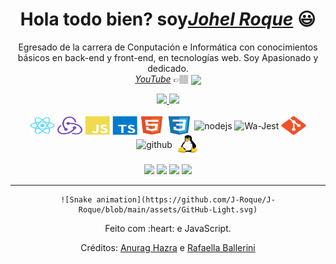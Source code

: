 <div>
    <h1 align="center">Hola todo bien? soy<a href="https://www.linkedin.com/in/johelroque/"><i>Johel
                Roque</i></a>
        😃️</h1>
    <p align="center">Egresado de la carrera de Conputación e Informática con conocimientos <br> </a> básicos en
        back-end y front-end, en tecnologías web. Soy Apasionado y dedicado. <br> <a
            href="https://www.youtube.com/channel/UCYdpt-6FFX_n-RL81jkxTCg?sub_confirmation=1"><i>YouTube</i></a><span>
            👉🏽️</span>
        <a align="rigth" href="https://www.youtube.com/channel/UCYdpt-6FFX_n-RL81jkxTCg?sub_confirmation=1"
            target="_blank">
            <img width="10%" align="center" valign="middle"
                src="https://img.shields.io/youtube/channel/subscribers/UCYdpt-6FFX_n-RL81jkxTCg?label=Dcoding&style=social"
                target="_blank" />

</div>


<!-- <h1 align="center"> 
            Trybe
          </h1>
          
          <p align="center"><i>"A Trybe é uma escola do futuro para qualquer pessoa que deseja construir uma carreira de sucesso em tecnologia. Como estudante a pessoa ainda tem a opção de pagar os estudos apenas quando estiver formada e com um bom trabalho."</i></p> -->

<div align="center">
    <a href="https://github.com/J-Roque">
        <img height="150em"
            src="https://github-readme-stats.vercel.app/api?username=J-Roque&count_private=true&include_all_commits=true&show_icons=true&theme=dracula&hide_border=false&show_owner=true" />
        <img height="150em"
            src="https://github-readme-stats.vercel.app/api/top-langs/?username=J-Roque&theme=dracula&hide_border=false&&layout=compact" />
    </a>
</div>

<div align="center" valign="top"><br>
    <img align="center" alt="React" height="30" width="40"
        src="https://raw.githubusercontent.com/devicons/devicon/master/icons/react/react-original.svg">
    <img align="center" alt="Redux" height="30" width="40"
        src="https://raw.githubusercontent.com/devicons/devicon/master/icons/redux/redux-original.svg">
    <img align="center" alt="Js" height="30" width="40"
        src="https://raw.githubusercontent.com/devicons/devicon/master/icons/javascript/javascript-plain.svg">
    <img align="center" alt="Js" height="30" width="40"
        src="https://raw.githubusercontent.com/devicons/devicon/master/icons/typescript/typescript-plain.svg">
    <img align="center" alt="HTML" height="30" width="40"
        src="https://raw.githubusercontent.com/devicons/devicon/master/icons/html5/html5-original.svg">
    <img align="center" alt="CSS" height="30" width="40"
        src="https://raw.githubusercontent.com/devicons/devicon/master/icons/css3/css3-original.svg">
    <img align="center" alt="nodejs" height="30" width="40" src="https://cdn.worldvectorlogo.com/logos/nodejs-icon.svg">
    <img align="center" alt="Wa-Jest" height="30" width="40"
        src="https://cdn.jsdelivr.net/gh/devicons/devicon/icons/jest/jest-plain.svg">
    <img align="center" alt="git" height="30" width="40"
        src="https://raw.githubusercontent.com/devicons/devicon/master/icons/git/git-original.svg">
    <img align="center" alt="github" height="35" width="35" src="/assets/GitHub.png">
    <!--   <img align="center" alt="github" height="30" width="40" src="https://raw.githubusercontent.com/devicons/devicon/master/icons/github/github-original.svg"> -->
    <img align="center" alt="linux" height="30" width="40"
        src="https://raw.githubusercontent.com/devicons/devicon/master/icons/linux/linux-original.svg">
</div><br>

<div align="center">
    <a href="https://www.youtube.com/channel/UCYdpt-6FFX_n-RL81jkxTCg?sub_confirmation=1" target="_blank"><img
            src="https://img.shields.io/badge/YouTube-FF0000?style=for-the-badge&logo=youtube&logoColor=white"
            target="_blank"></a>
    <a href="https://www.instagram.com/johel0rmr/" target="_blank"><img
            src="https://img.shields.io/badge/-Instagram-%23E4405F?style=for-the-badge&logo=instagram&logoColor=white"
            target="_blank"></a>
    <!-- <a href="https://www.facebook.com/pr.eduardoribeiro" target="_blank"><img src="https://img.shields.io/badge/Facebook-1877F2?style=for-the-badge&logo=facebook&logoColor=white" target="_blank"></a>  -->
    <a href="https://www.linkedin.com/in/johelroque/" target="_blank"><img
            src="https://img.shields.io/badge/-LinkedIn-%230077B5?style=for-the-badge&logo=linkedin&logoColor=white"
            target="_blank"></a>
    <a href="mailto:johel0rmr@gmail.com"><img
            src="https://img.shields.io/badge/-Gmail-%23333?style=for-the-badge&logo=gmail&logoColor=white"
            target="_blank"></a>
</div>
<hr>
<div align="center">

    ![Snake animation](https://github.com/J-Roque/J-Roque/blob/main/assets/GitHub-Light.svg)

</div>

<div align="center">
    <p>Feito com :heart: e JavaScript.</p>
    <p>Créditos: <a href="https://github.com/anuraghazra/github-readme-stats">Anurag Hazra</a> e <a
            href="https://github.com/rafaballerini">Rafaella Ballerini</a></p>
</div>
